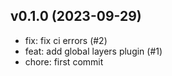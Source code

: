 ## v0.1.0 (2023-09-29)


- fix: fix ci errors (#2)
- feat: add global layers plugin (#1)
- chore: first commit
